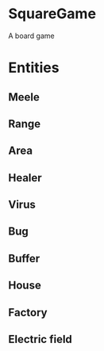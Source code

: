 # SquareGame
 A board game
# Entities
 ## Meele
 ## Range
 ## Area


 ## Healer
 ## Virus

 ## Bug
 ## Buffer

 ## House
 ## Factory
 ## Electric field 